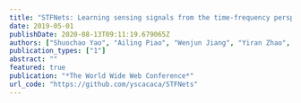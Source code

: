 ```yaml
---
title: "STFNets: Learning sensing signals from the time-frequency perspective with short-time fourier neural networks"
date: 2019-05-01
publishDate: 2020-08-13T09:11:19.679065Z
authors: ["Shuochao Yao", "Ailing Piao", "Wenjun Jiang", "Yiran Zhao", "Huajie Shao", "Shengzhong Liu", "Dongxin Liu", "Jinyang Li", "Tianshi Wang", "Shaohan Hu", " others"]
publication_types: ["1"]
abstract: ""
featured: true
publication: "*The World Wide Web Conference*"
url_code: "https://github.com/yscacaca/STFNets"
---
```


